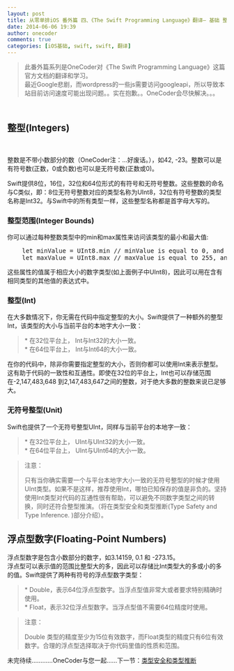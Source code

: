 ```yaml
---
layout: post
title: 从零单排iOS 番外篇 四、《The Swift Programming Language》翻译— 基础 整数和浮点数
date: 2014-06-06 19:39
author: onecoder
comments: true
categories: [iOS基础, swift, swift, 翻译]
---
```

<blockquote>
	<p>
		此番外篇系列是OneCoder对《The Swift Programming Language》这篇官方文档的翻译和学习。<br />
		最近Google悲剧，而wordpress的一些js需要访问googleapi，所以导致本站目前访问速度可能出现问题。。实在抱歉。。OneCoder会尽快解决。。。</p>
</blockquote>
<h2>
	<br />
	整型(Integers)</h2>
<p>
	&nbsp;</p>
<p>
	整数是不带小数部分的数（OneCoder注：...好废话。），如42, -23。整数可以是有符号数(正数，0或负数)也可以是无符号数(正数或0)。</p>
<p>
	Swift提供8位，16位，32位和64位形式的有符号和无符号整数。这些整数的命名与C类似，即：8位无符号整数对应的类型名称为UInt8，32位有符号整数的类型名称是Int32。与Swift中的所有类型一样，这些整型名称都是首字母大写的。</p>
<h3>
	整型范围(Integer Bounds)</h3>
<p>
	你可以通过每种整数类型中的min和max属性来访问该类型的最小和最大值:</p>
<pre class="brush:csharp;first-line:1;pad-line-numbers:true;highlight:null;collapse:false;">
    let minValue = UInt8.min // minValue is equal to 0, and is of type UInt8
    let maxValue = UInt8.max // maxValue is equal to 255, and is of type UInt8
</pre>
<p>
	这些属性的值属于相应大小的数字类型(如上面例子中UInt8)，因此可以用在含有相同类型的其他值的表达式中。</p>
<h3>
	整型(Int)</h3>
<p>
	在大多数情况下，你无需在代码中指定整型的大小。Swift提供了一种额外的整型Int，该类型的大小与当前平台的本地字大小一致：</p>
<blockquote>
	<p>
		* 在32位平台上， Int与Int32的大小一致。<br />
		* 在64位平台上， Int与Int64的大小一致。</p>
</blockquote>
<p>
	在你的代码中，除非你需要指定整型的大小，否则你都可以使用Int来表示整型。这有助于代码的一致性和互通性。即使在32位的平台上，Int也可以存储范围在-2,147,483,648 到2,147,483,647之间的整数，对于绝大多数的整数来说已足够大。</p>
<h3>
	无符号整型(Unit)</h3>
<p>
	Swift也提供了一个无符号整型UInt，同样与当前平台的本地字一致：</p>
<blockquote>
	<p>
		* 在32位平台上， UInt与UInt32的大小一致。<br />
		* 在64位平台上， UInt与UInt64的大小一致。</p>
</blockquote>
<blockquote>
	<p>
		注意：</p>
	<p>
		只有当你确实需要一个与平台本地字大小一致的无符号整型的时候才使用UInt类型。如果不是这样，推荐使用Int，哪怕已知保存的值是非负的。坚持使用Int类型对代码的互通性很有帮助，可以避免不同数字类型之间的转换，同时还符合整型推演。（将在类型安全和类型推断(Type Safety and Type Inference. )部分介绍）。</p>
</blockquote>
<h2>
	浮点型数字(Floating-Point Numbers)</h2>
<p>
	浮点型数字是包含小数部分的数字，如3.14159, 0.1 和 -273.15。<br />
	浮点型可以表示值的范围比整型大的多，因此可以存储比Int类型大的多或小的多的值。Swift提供了两种有符号的浮点型数字类型：</p>
<blockquote>
	<p>
		* Double，表示64位浮点型数字。当浮点型值非常大或者要求特别精确时使用。<br />
		* Float，表示32位浮点型数字。当浮点型值不需要64位精度时使用。</p>
</blockquote>
<blockquote>
	<p>
		注意：</p>
	<p>
		Double 类型的精度至少为15位有效数字，而Float类型的精度只有6位有效数字。合理的浮点型选择取决于你代码里值的性质和范围。</p>
</blockquote>
<p>
	未完待续&hellip;&hellip;&hellip;&hellip;OneCoder与您一起&hellip;&hellip;下一节：<a href="http://www.coderli.com/30old-fromzero-alone-swift-programming-language-translate-5">类型安全和类型推断</a></p>


